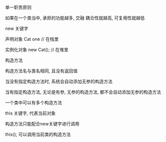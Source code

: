 单一职责原则

如果在一个类当中, 承担的功能越多, 交融 耦合性就越高, 可复用性就越低

new 关键字

声明对象 Cat one 	// 在栈里

实例化对象 new Cat();	// 在堆里

构造方法

构造方法名与类名相同, 且没有返回值

当没有指定构造方法时, 系统会自动添加无参的构造方法

当有指定构造方法, 无论是有参, 无参的构造方法, 都不会自动添加无参的构造方法

一个类中可以有多个构造方法

this 关键字, 代表当前对象

构造方法只能配合new关键字进行调用

this(); 可以调用当前类的构造方法



